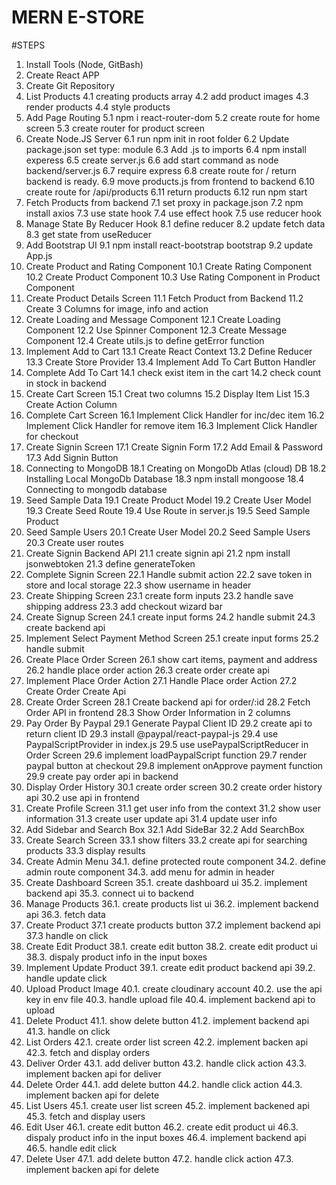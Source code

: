 # MERN E-STORE

#STEPS

1. Install Tools (Node, GitBash)
2. Create React APP
3. Create Git Repository
4. List Products
   4.1 creating products array
   4.2 add product images
   4.3 render products
   4.4 style products
5. Add Page Routing
   5.1 npm i react-router-dom
   5.2 create route for home screen
   5.3 create router for product screen
6. Create Node.JS Server
   6.1 run npm init in root folder
   6.2 Update package.json set type: module
   6.3 Add .js to imports
   6.4 npm install experess
   6.5 create server.js
   6.6 add start command as node backend/server.js
   6.7 require express
   6.8 create route for / return backend is ready.
   6.9 move products.js from frontend to backend
   6.10 create route for /api/products
   6.11 return products
   6.12 run npm start
7. Fetch Products from backend
   7.1 set proxy in package.json
   7.2 npm install axios
   7.3 use state hook
   7.4 use effect hook
   7.5 use reducer hook
8. Manage State By Reducer Hook
   8.1 define reducer
   8.2 update fetch data
   8.3 get state from useReducer
9. Add Bootstrap UI
   9.1 npm install react-bootstrap bootstrap
   9.2 update App.js
10. Create Product and Rating Component
    10.1 Create Rating Component
    10.2 Create Product Component
    10.3 Use Rating Component in Product Component
11. Create Product Details Screen
    11.1 Fetch Product from Backend
    11.2 Create 3 Columns for image, info and action
12. Create Loading and Message Component
    12.1 Create Loading Component
    12.2 Use Spinner Component
    12.3 Create Message Component
    12.4 Create utils.js to define getError function
13. Implement Add to Cart
    13.1 Create React Context
    13.2 Define Reducer
    13.3 Create Store Provider
    13.4 Implement Add To Cart Button Handler
14. Complete Add To Cart
    14.1 check exist item in the cart
    14.2 check count in stock in backend
15. Create Cart Screen
    15.1 Creat two columns
    15.2 Display Item List
    15.3 Create Action Column
16. Complete Cart Screen
    16.1 Implement Click Handler for inc/dec item
    16.2 Implement Click Handler for remove item
    16.3 Implement Click Handler for checkout
17. Create Signin Screen
    17.1 Create Signin Form
    17.2 Add Email & Password
    17.3 Add Signin Button
18. Connecting to MongoDB
    18.1 Creating on MongoDb Atlas (cloud) DB
    18.2 Installing Local MongoDb Database
    18.3 npm install mongoose
    18.4 Connecting to mongodb database
19. Seed Sample Data
    19.1 Create Product Model
    19.2 Create User Model
    19.3 Create Seed Route
    19.4 Use Route in server.js
    19.5 Seed Sample Product
20. Seed Sample Users
    20.1 Create User Model
    20.2 Seed Sample Users
    20.3 Create user routes
21. Create Signin Backend API
    21.1 create signin api
    21.2 npm install jsonwebtoken
    21.3 define generateToken
22. Complete Signin Screen
    22.1 Handle submit action
    22.2 save token in store and local storage
    22.3 show username in header
23. Create Shipping Screen
    23.1 create form inputs
    23.2 handle save shipping address
    23.3 add checkout wizard bar
24. Create Signup Screen
    24.1 create input forms
    24.2 handle submit
    24.3 create backend api
25. Implement Select Payment Method Screen
    25.1 create input forms
    25.2 handle submit
26. Create Place Order Screen
    26.1 show cart items, payment and address
    26.2 handle place order action
    26.3 create order create api
27. Implement Place Order Action
    27.1 Handle Place order Action
    27.2 Create Order Create Api
28. Create Order Screen
    28.1 Create backend api for order/:id
    28.2 Fetch Order API in frontend
    28.3 Show Order Information in 2 columns
29. Pay Order By Paypal
    29.1 Generate Paypal Client ID
    29.2 create api to return client ID
    29.3 install @paypal/react-paypal-js
    29.4 use PaypalScriptProvider in index.js
    29.5 use usePaypalScriptReducer in Order Screen
    29.6 implement loadPaypalScript function
    29.7 render paypal button at checkout
    29.8 implement onApprove payment function
    29.9 create pay order api in backend
30. Display Order History
    30.1 create order screen
    30.2 create order history api
    30.2 use api in frontend
31. Create Profile Screen
    31.1 get user info from the context
    31.2 show user information
    31.3 create user update api
    31.4 update user info
32. Add Sidebar and Search Box
    32.1 Add SideBar
    32.2 Add SearchBox
33. Create Search Screen
    33.1 show filters
    33.2 create api for searching products
    33.3 display results
34. Create Admin Menu
    34.1. define protected route component
    34.2. define admin route component
    34.3. add menu for admin in header
35. Create Dashboard Screen
    35.1. create dashboard ui
    35.2. implement backend api
    35.3. connect ui to backend
36. Manage Products
    36.1. create products list ui
    36.2. implement backend api
    36.3. fetch data
37. Create Product
    37.1 create products button
    37.2 implement backend api
    37.3 handle on click
38. Create Edit Product
    38.1. create edit button
    38.2. create edit product ui
    38.3. dispaly product info in the input boxes
39. Implement Update Product
    39.1. create edit product backend api
    39.2. handle update click
40. Upload Product Image
    40.1. create cloudinary account
    40.2. use the api key in env file
    40.3. handle upload file
    40.4. implement backend api to upload
41. Delete Product
    41.1. show delete button
    41.2. implement backend api
    41.3. handle on click
42. List Orders
    42.1. create order list screen
    42.2. implement backen api
    42.3. fetch and display orders
43. Deliver Order
    43.1. add deliver button
    43.2. handle click action
    43.3. implement backen api for deliver
44. Delete Order
    44.1. add delete button
    44.2. handle click action
    44.3. implement backen api for delete
45. List Users
    45.1. create user list screen
    45.2. implement backened api
    45.3. fetch and display users
46. Edit User
    46.1. create edit button
    46.2. create edit product ui
    46.3. dispaly product info in the input boxes
    46.4. implement backend api
    46.5. handle edit click
47. Delete User
    47.1. add delete button
    47.2. handle click action
    47.3. implement backen api for delete